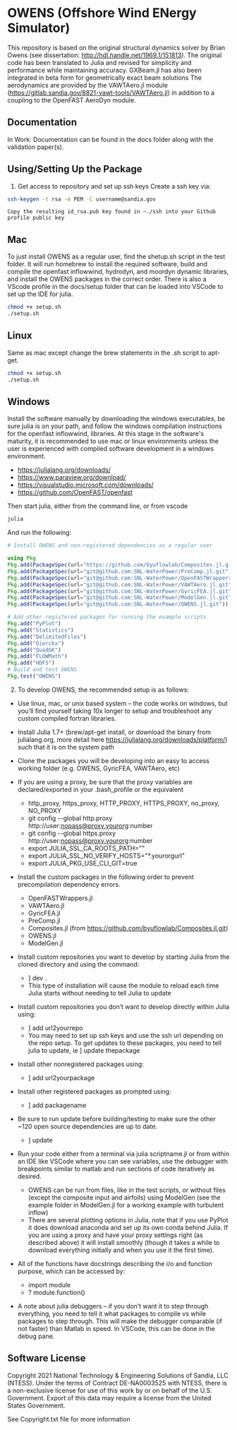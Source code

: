 # OWENS (Offshore Wind ENergy Simulator)

This repository is based on the original structural dynamics solver by Brian Owens (see dissertation: http://hdl.handle.net/1969.1/151813).
The original code has been translated to Julia and revised for simplicity and performance while maintaining accuracy.  GXBeam.jl has also been integrated in beta form for geometrically exact beam solutions
The aerodynamics are provided by the VAWTAero.jl module (https://gitlab.sandia.gov/8821-vawt-tools/VAWTAero.jl) in addition to a coupling to the OpenFAST AeroDyn module.

## Documentation

In Work: Documentation can be found in the docs folder along with the validation paper(s).

## Using/Setting Up the Package
1. Get access to repository and set up ssh keys
	Create a ssh key via:

```bash
ssh-keygen -t rsa -m PEM -C username@sandia.gov
```
	Copy the resulting id_rsa.pub key found in ~./ssh into your Github profile public key

## Mac

To just install OWENS as a regular user, find the shetup.sh script in the test folder.  It will run homebrew to install the required software, build and compile the openfast inflowwind, hydrodyn, and moordyn dynamic libraries, and install the OWENS packages in the correct order.  There is also a VScode profile in the docs/setup folder that can be loaded into VSCode to set up the IDE for julia.
```bash
chmod +x setup.sh
./setup.sh
```

## Linux

Same as mac except change the brew statements in the .sh script to apt-get.
```bash
chmod +x setup.sh
./setup.sh
```

## Windows

Install the software manually by downloading the windows executables, be sure julia is on your path, and follow the windows compilation instructions for the openfast inflowwind, libraries. At this stage in the software's maturity, it is recommended to use mac or linux environments unless the user is experienced with compiled software development in a windows environment.
- https://julialang.org/downloads/
- https://www.paraview.org/download/
- https://visualstudio.microsoft.com/downloads/
- https://github.com/OpenFAST/openfast

Then start julia, either from the command line, or from vscode
```bash
julia
```

And run the following:
```julia
# Install OWENS and non-registered dependencies as a regular user

using Pkg
Pkg.add(PackageSpec(url="https://github.com/byuflowlab/Composites.jl.git"))
Pkg.add(PackageSpec(url="git@github.com:SNL-WaterPower/PreComp.jl.git"))
Pkg.add(PackageSpec(url="git@github.com:SNL-WaterPower/OpenFASTWrappers.jl.git"))
Pkg.add(PackageSpec(url="git@github.com:SNL-WaterPower/VAWTAero.jl.git"))
Pkg.add(PackageSpec(url="git@github.com:SNL-WaterPower/GyricFEA.jl.git"))
Pkg.add(PackageSpec(url="git@github.com:SNL-WaterPower/ModelGen.jl.git"))
Pkg.add(PackageSpec(url="git@github.com:SNL-WaterPower/OWENS.jl.git"))

# Add other registered packages for running the example scripts
Pkg.add("PyPlot")
Pkg.add("Statistics")
Pkg.add("DelimitedFiles")
Pkg.add("Dierckx")
Pkg.add("QuadGK")
Pkg.add("FLOWMath")
Pkg.add("HDF5")
# Build and test OWENS
Pkg.test("OWENS")
```


2. To develop OWENS, the recommended setup is as follows:

-	Use linux, mac, or unix based system – the code works on windows, but you’ll find yourself taking 10x longer to setup and troubleshoot any custom compiled fortran libraries.

-	Install Julia 1.7+ (brew/apt-get install, or download the binary from julialang.org, more detail here https://julialang.org/downloads/platform/) such that it is on the system path

-	Clone the packages you will be developing into an easy to access working folder (e.g. OWENS, GyricFEA, VAWTAero, etc)

-	If you are using a proxy, be sure that the proxy variables are declared/exported in your .bash_profile or the equivalent
    * http_proxy, https_proxy, HTTP_PROXY, HTTPS_PROXY, no_proxy, NO_PROXY
    * git config --global http.proxy http://user:nopass@proxy.yourorg:number
    * git config --global https.proxy http://user:nopass@proxy.yourorg:number
    * export JULIA_SSL_CA_ROOTS_PATH=""
    * export JULIA_SSL_NO_VERIFY_HOSTS="*.yourorgurl"
    * export JULIA_PKG_USE_CLI_GIT=true 				


-	Install the custom packages in the following order to prevent precompilation dependency errors.
    * OpenFASTWrappers.jl
    * VAWTAero.jl
    * GyricFEA.jl
    * PreComp.jl
    * Composites.jl (from https://github.com/byuflowlab/Composites.jl.git)
    * OWENS.jl
    * ModelGen.jl 				


-	Install custom repositories you want to develop by starting Julia from the cloned directory and using the command:
    * ] dev .
    * This type of installation will cause the module to reload each time Julia starts without needing to tell Julia to update 	


-	Install custom repositories you don’t want to develop directly within Julia using:
    * ] add url2yourrepo
    * You may need to set up ssh keys and use the ssh url depending on the repo setup. To get updates to these packages, you need to tell julia to update, ie ] update thepackage


-	Install other nonregistered packages using:
    * ] add url2yourpackage 		


-	Install other registered packages as prompted using:
    * ] add packagename 			


-	Be sure to run update before building/testing to make sure the other ~120 open source dependencies are up to date.
    * ] update 				


-	Run your code either from a terminal via julia scriptname.jl or from within an IDE like VSCode where you can see variables, use the debugger with breakpoints similar to matlab and run sections of code iteratively as desired.
    * OWENS can be run from files, like in the test scripts, or without files (except the composite input and airfoils) using ModelGen (see the example folder in ModelGen.jl for a working example with turbulent inflow)
    * There are several plotting options in Julia, note that if you use PyPlot it does download anaconda and set up its own conda behind Julia. If you are using a proxy and have your proxy settings right (as described above) it will install smoothly (though it takes a while to download everything initially and when you use it the first time). 	


-	All of the functions have docstrings describing the i/o and function purpose, which can be accessed by:
    * import module
    * ? module.function() 				
-	A note about julia debuggers – if you don’t want it to step through everything, you need to tell it what packages to compile vs while packages to step through. This will make the debugger comparable (if not faster) than Matlab in speed. In VSCode, this can be done in the debug pane.

## Software License

Copyright 2021 National Technology & Engineering Solutions of Sandia, LLC (NTESS).
Under the terms of Contract DE-NA0003525 with NTESS, there is a non-exclusive license for use of this work by or on behalf of the U.S. Government.
Export of this data may require a license from the United States Government.

See Copyright.txt file for more information
